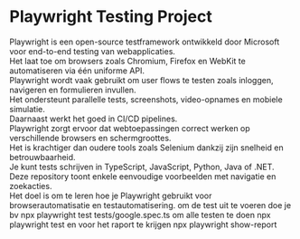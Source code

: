 # Playwright Testing Project

Playwright is een open-source testframework ontwikkeld door Microsoft voor end-to-end testing van webapplicaties.  
Het laat toe om browsers zoals Chromium, Firefox en WebKit te automatiseren via één uniforme API.  
Playwright wordt vaak gebruikt om user flows te testen zoals inloggen, navigeren en formulieren invullen.  
Het ondersteunt parallelle tests, screenshots, video-opnames en mobiele simulatie.  
Daarnaast werkt het goed in CI/CD pipelines.  
Playwright zorgt ervoor dat webtoepassingen correct werken op verschillende browsers en schermgroottes.  
Het is krachtiger dan oudere tools zoals Selenium dankzij zijn snelheid en betrouwbaarheid.  
Je kunt tests schrijven in TypeScript, JavaScript, Python, Java of .NET.  
Deze repository toont enkele eenvoudige voorbeelden met navigatie en zoekacties.  
Het doel is om te leren hoe je Playwright gebruikt voor browserautomatisatie en testautomatisering.
om de test uit te voeren doe je bv npx playwright test tests/google.spec.ts om alle testen te doen npx playwright test en voor het raport te krijgen npx playwright show-report
